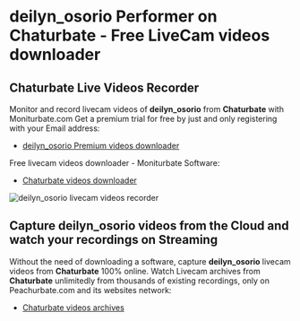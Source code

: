 # deilyn_osorio Performer on Chaturbate - Free LiveCam videos downloader

## Chaturbate Live Videos Recorder

Monitor and record livecam videos of **deilyn_osorio** from **Chaturbate** with Moniturbate.com
Get a premium trial for free by just and only registering with your Email address:
* [deilyn_osorio Premium videos downloader](https://moniturbate.com/request-demo-licence-key.html)

Free livecam videos downloader - Moniturbate Software:
* [Chaturbate videos downloader](https://moniturbate.com/moniturbate-download-software.html)

![deilyn_osorio livecam videos recorder](https://peachurnet.com/templates/moniturbate-software.png)


## Capture deilyn_osorio videos from the Cloud and watch your recordings on Streaming

Without the need of downloading a software, capture **deilyn_osorio** livecam videos from **Chaturbate** 100% online.
Watch Livecam archives from **Chaturbate** unlimitedly from thousands of existing recordings, only on Peachurbate.com and its websites network:
* [Chaturbate videos archives](https://peachurnet.com/)